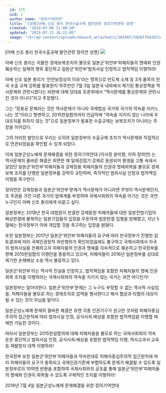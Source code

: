 ```yaml
---
  id: 375
  uid: 2
  author_name: "정의기억연대"
  title: "[성명]아베 신조 총리 한국수출규제 발언관련 정의기억연대 성명"
  created: "2019-07-08 11:00:50"
  updated: "2019-07-11 18:21:05"
  image: "/kr/wp-content/uploads/kboard_attached/1/201907/5d26ff6d3d71c3939782.png"
---
```

\[아베 신조 총리 한국수출규제 발언관련 정의연 성명\]
![](/kr/wp-content/uploads/kboard_attached/1/201907/5d26ff6d3d71c3939782.png)
  

아베 신조 총리는 치졸한 경제보복조치의 볼모로 일본군‘위안부’피해자들의 명예와 인권 훼손하는 일체의 행위 중단하고 일본군‘위안부’범죄사실 인정하고 법적책임 이행하라! 

아베 신조 일본 총리가 ‘안전보장상의 이유’라는 명목으로 반도체 소재 등 3개 품목의 한국 수출 규제 강화를 발표한지 하루만인 7월 3일 일본국 내외에서 제기된 통상정책을 역사문제와 관련시켰다는 비판에 대해 당대표 토론회에서 “역사문제를 통상문제와 관련시킨 것이 아니다”라고 주장했다. 

그는 “징용공 문제라는 것은 역사문제가 아니라 국제법상 국가와 국가의 약속을 지키느냐는 것”이라고 항변하고, 2015한일합의까지 언급하며 “약속을 지키지 않는 나라에 우대조치를 취하지 않는 것”으로 일본정부가 발표한 수출규제는 보복조치가 아니라는 주장을 이어갔다. 

그의 이러한 발언으로 우리는 오히려 일본정부의 수출규제 조치가 역사문제와 직접적으로 연관되었음을 확인할 수 있게 되었다. 

이에 일본군성노예제 문제해결을 위한 정의기억연대 (이사장 윤미향, 이하 정의연) 는 역사문제의 올바른 해결은 외면한 채 일제강점기 강제로 동원되어 평생을 고통 속에서 살았던 일본군‘위안부’피해자들과 강제징용 피해자들의 인권과 명예회복을 볼모로 경제보복 조치를 단행한 일본정부를 강력히 규탄하며, 즉각적인 범죄사실 인정과 법적책임 이행을 촉구한다. 

정의연은 강제징용과 일본군‘위안부’문제가 역사문제가 아니라면 무엇이 역사문제인지, 또 주권을 가진 다른 국가의 법체계를 부정하며 국제사회와의 약속을 어기는 것은 과연 누구인지 아베 신조 총리에게 되묻고 싶다. 

일본정부는 2018년 한국 대법원이 판결한 강제동원 피해자들에 대한 일본전범기업의 배상판결에 불복하는 일본기업들의 입장을 두둔하며 법원판결 집행을 방해했고, 지난 5월에는 한국정부가 이에 개입할 것을 촉구하는 입장을 밝혔다. 

또한 일본정부는 2017년 일본군‘위안부’피해자들의 요구에 따라 한국정부가 진행한 검토결과에 따라 국제인권원칙 위반행위가 확인되었음에도 불구하고 국제사회에서 자국의 범죄사실을 은폐하고자 피해자들의 인권과 명예를 지속적으로 훼손하고 한국정부를 향해 2015한일합의 이행만을 종용하고 있으며, 피해자들이 2016년 일본정부를 상대로 제기한 손해배상 소송 역시 불응하고 있다. 

일본군‘위안부’라는 역사적 진실을 인정하고, 법적책임을 포함한 피해자들의 명예.인권 회복 조치를 이행하라는 국제사회와의 약속을 지키지 않는 국가는 과연 어디인가!

일본정부는 알아야한다. 일본군‘위안부’문제는 그 누구도 부정할 수 없는 역사적 사실임을, 피해자들을 볼모로 하는 경제조치로 압력을 행사한다고 해서 협상과 타협의 대상이 될 수 있는 것이 아님을 말이다. 

일본군성노예제 문제의 올바른 해결은 유엔 각종 인권기구가 권고한 것처럼 피해자중심주의적 접근원칙에 따라 범죄사실 인정, 공식사죄.배상을 포함한 법적책임을 이행할 때에만 가능한 것이다. 

따라서 일본정부는 2015한일합의에 대해 피해자들을 볼모로 하는 국제사회와의 약속 운운 중단하고 범죄사실 인정, 공식사죄.배상을 포함한 법적책임 이행, 역사교과서 교육 등 재발방지 대책 이행하라! 

한국정부 또한 일본군‘위안부’피해자들과 약속한데로 피해자중심주의적 접근원칙에 따라 피해자들의 요구가 충족되고 국제인권기준에 부합하도록 문제가 해결될 수 있도록 일본정부로의 10억엔 반환을 포함하여 국제사회와의 공조를 통해 일본군‘위안부’피해자들의 명예와 인권이 회복될 수 있도록 구체적인 조치를 이행하라! 

2019년 7월 4일
일본군성노예제 문제해결을 위한 정의기억연대